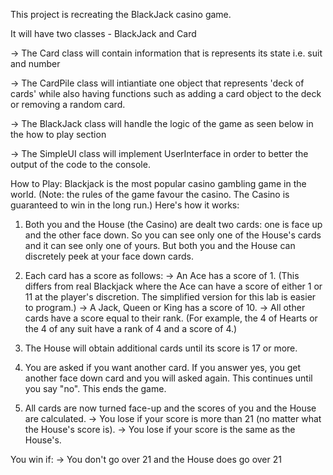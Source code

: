 This project is recreating the BlackJack casino game. 

It will have two classes - BlackJack and Card

-> The Card class will contain information that is represents its state i.e. suit and number

-> The CardPile class will intiantiate one object that represents 'deck of cards' while also having functions such as adding a card object to the deck or removing a random card.

-> The BlackJack class will handle the logic of the game as seen below in the how to play section

-> The SimpleUI class will implement UserInterface in order to better the output of the code to the console.


How to Play:
Blackjack is the most popular casino gambling game in the world. (Note: the rules of the game favour
the casino. The Casino is guaranteed to win in the long run.) Here's how it works:

1. Both you and the House (the Casino) are dealt two cards: one is face up and the other face
down. So you can see only one of the House's cards and it can see only one of yours. But both
you and the House can discretely peek at your face down cards.

2. Each card has a score as follows:
 -> An Ace has a score of 1. (This differs from real Blackjack where the Ace can have a
score of either 1 or 11 at the player's discretion. The simplified version for this lab is
easier to program.)
 -> A Jack, Queen or King has a score of 10.
 -> All other cards have a score equal to their rank. (For example, the 4 of Hearts or the 4
of any suit have a rank of 4 and a score of 4.)

3. The House will obtain additional cards until its score is 17 or more.

4. You are asked if you want another card. If you answer yes, you get another face down card and
you will asked again. This continues until you say "no". This ends the game.

5. All cards are now turned face-up and the scores of you and the House are calculated.
 -> You lose if your score is more than 21 (no matter what the House's score is).
 -> You lose if your score is the same as the House's.

You win if:
 -> You don't go over 21 and the House does go over 21